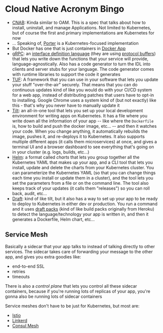 # Cloud Native Acronym Bingo



- [CNAB](https://github.com/deislabs/cnab-spec): Kinda similar to OAM. This is a spec that talks about how to install, uninstall, and manage Applications. Not limited to Kubernetes, but of course the first and primary implementations are Kubernetes for now
- ... Speaking of, [Porter](https://github.com/deislabs/porter) is a Kubernetes-focused implementation
- But Docker has one that is just containers in [Docker App](https://github.com/docker/app)
- [gRPC](https://grpc.io): an [interface definition language](https://en.wikipedia.org/wiki/Interface_description_language) (they are using [protocol buffers](https://developers.google.com/protocol-buffers/)) that lets you write down the functions that your service will provide, language-agnostically. Also has a code generator to turn the IDL into clients and server stubs for your language. The code generator comes with runtime libraries to support the code it generates
- [TUF](https://theupdateframework.github.io/): A framework that you can use in your software that lets you update your stuff "over-the-air" securely. That means that you can do continuous updates kind of like you would do with your CI/CD system for a web app, instead of distributing patches that users have to opt-in to installing. Google Chrome uses a system kind of (but not exactly) like this - that's why you never have to manually update it
- [Tilt](https://tilt.dev/): an all-in-one tool that lets you set up your local development environment for writing apps on Kubernetes. It has a file where you write down all the information of your app -- like where the `Dockerfile` is, how to build and push the docker image, etc... -- and then it watches your code. When you change anything, it automatically rebuilds the image, pushes it, and re-deploys it to Kubernetes. It also supports multiple different apps (it calls them microservices) at once, and gives a terminal UI and a browser dashboard to see everything that's going on in your cluster (e.g. logs, builds, etc...)
- [Helm](https://helm.sh/): a format called _charts_ that lets you group together all the Kubernetes YAML that makes up your app, and a CLI tool that lets you install, update and delete the charts from your Kubernetes cluster. You can parameterize the Kubernetes YAML (so that you can change things each time you install or update them in a cluster), and the tool lets you set the parameters from a file or on the command line. The tool also keeps track of your updates (it calls them "releases") so you can roll back, audit, etc...
- [Draft](https://draft.sh/): kind of like tilt, but it also has a way to set up your app to be ready to deploy to Kubernetes in either dev or production. You run a command and it uses [draft packs](https://github.com/Azure/draft/tree/master/packs) (kind of like build packs originally from Heroku) to detect the language/technology your app is written in, and then it generates a Dockerfile, Helm chart, etc...

## Service Mesh

Basically a sidecar that your app talks to instead of talking directly to other services. The sidecar takes care of forwarding your message to the other app, and gives you extra goodies like:

- end-to-end SSL
- retries
- timeouts
 
There is also a _control plane_ that lets you control all these sidecar containers, because if you're running lots of replicas of your app, you're gonna also be running lots of sidecar containers

Service meshes don't have to be just for Kubernetes, but most are:
- [Istio](https://istio.io/)
- [Linkerd](https://linkerd.io/)
- [Consul Mesh](https://www.hashicorp.com/products/consul/service-mesh)